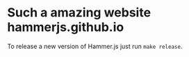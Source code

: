 Such a amazing website hammerjs.github.io
=================

To release a new version of Hammer.js just run `make release`.
